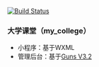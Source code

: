 [![Build Status](https://travis-ci.org/happyjared/my_college.svg?branch=master)](https://travis-ci.org/happyjared/my_college)

### 大学课堂（my_college）
- 小程序：基于WXML
- 管理后台：基于[Guns V3.2](https://gitee.com/naan1993/guns)
